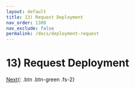 ```yaml
---
layout: default
title: 13) Request Deployment
nav_order: 1300
nav_exclude: false
permalink: /docs/deployment-request
---
```


# 13) Request Deployment


[Next](/lab-aemc-utah/docs/deployment-approval){: .btn .btn-green .fs-2}